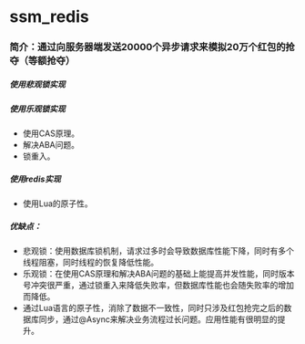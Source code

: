 # ssm_redis
### 简介：通过向服务器端发送20000个异步请求来模拟20万个红包的抢夺（等额抢夺）

##### 使用悲观锁实现

##### 使用乐观锁实现
- 使用CAS原理。
- 解决ABA问题。
- 锁重入。

##### 使用redis实现
- 使用Lua的原子性。

##### 优缺点：
- 悲观锁：使用数据库锁机制，请求过多时会导致数据库性能下降，同时有多个线程阻塞，同时线程的恢复降低性能。
- 乐观锁：在使用CAS原理和解决ABA问题的基础上能提高并发性能，同时版本号冲突很严重，通过锁重入来降低失败率，但数据库性能也会随失败率的增加而降低。
- 通过Lua语言的原子性，消除了数据不一致性，同时只涉及红包抢完之后的数据库同步，通过@Async来解决业务流程过长问题。应用性能有很明显的提升。
